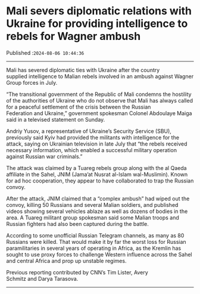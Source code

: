 # Mali severs diplomatic relations with Ukraine for providing intelligence to rebels for Wagner ambush

Published :`2024-08-06 10:44:36`

---

Mali has severed diplomatic ties with Ukraine after the country supplied intelligence to Malian rebels involved in an ambush against Wagner Group forces in July.

“The transitional government of the Republic of Mali condemns the hostility of the authorities of Ukraine who do not observe that Mali has always called for a peaceful settlement of the crisis between the Russian Federation and Ukraine,” government spokesman Colonel Abdoulaye Maiga said in a televised statement on Sunday.

Andriy Yusov, a representative of Ukraine’s Security Service (SBU), previously said Kyiv had provided the militants with intelligence for the attack, saying on Ukrainian television in late July that “the rebels received necessary information, which enabled a successful military operation against Russian war criminals.”

The attack was claimed by a Tuareg rebels group along with the al Qaeda affiliate in the Sahel, JNIM (Jama’at Nusrat al-Islam wal-Muslimin). Known for ad hoc cooperation, they appear to have collaborated to trap the Russian convoy.

After the attack, JNIM claimed that a “complex ambush” had wiped out the convoy, killing 50 Russians and several Malian soldiers, and published videos showing several vehicles ablaze as well as dozens of bodies in the area. A Tuareg militant group spokesman said some Malian troops and Russian fighters had also been captured during the battle.

According to some unofficial Russian Telegram channels, as many as 80 Russians were killed. That would make it by far the worst loss for Russian paramilitaries in several years of operating in Africa, as the Kremlin has sought to use proxy forces to challenge Western influence across the Sahel and central Africa and prop up unstable regimes.

Previous reporting contributed by CNN’s Tim Lister, Avery Schmitz and Darya Tarasova.

---

